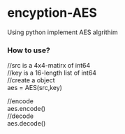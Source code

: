 # encyption-AES
Using python implement AES algrithim

### How to use?
//src is a 4x4-matirx of int64 <br> 
//key is a 16-length list of int64 <br> 
//create a object <br>
aes = AES(src,key) <br>
  
//encode <br>
aes.encode() <br> 
//decode <br>
aes.decode() <br> 

